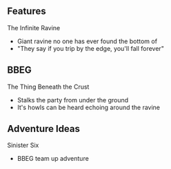 ## Features
The Infinite Ravine
- Giant ravine no one has ever found the bottom of
- "They say if you trip by the edge, you'll fall forever"

## BBEG
The Thing Beneath the Crust
- Stalks the party from under the ground
- It's howls can be heard echoing around the ravine

## Adventure Ideas
Sinister Six
- BBEG team up adventure